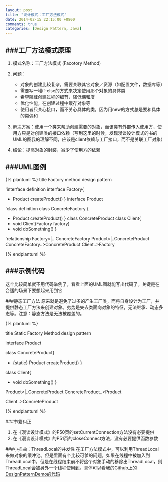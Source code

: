 ```yaml
---
layout: post
title: "设计模式：工厂方法模式"
date: 2014-02-15 22:15:00 +0800
comments: true
categories: [Design Pattern, Java]
---
```


###工厂方法模式原理
---
1. 模式名称：工厂方法模式 (Facotory Method)
2. 问题：
   
   - 对象的创建比较复杂，需要关联其它对象／资源（如配置文件，数据库等）
   - 需要写一堆if-else的方式来决定使用那个对象的具体类
   - 希望隐藏创建过程的细节，降低偶和度
   - 优化性能，在创建过程中缓存对象等 
   - 使用者只关心接口，而不关心具体的类，因为用new的方式总是要和具体的类偶和 
    
3. 解决方案：使用一个类来帮助创建需要的对象，而该类有外部传入使用方，使用方只是对创建类的接口依赖（写到这里的时候，发现漫谈设计模式的书的UML的图我的理解不同，应该是client依赖与工厂接口，而不是关联工厂对象）
4. 结论：提高对象的封装，减少了使用方的依赖



###UML图例
---

{% plantuml %}
title Factory method design pattern

'interface definition
interface Factory{
+ Product createProduct()
}
interface Product

'class definition
class ConcreteFactory {
+ Product createProduct()
}
class ConcreteProduct
class Client{
+ void Client(Factory factory)
+ void doSomething()
}

'relationship
Factory<|.. ConcreteFactory
Product<|..ConcreteProduct
ConcreteFactory..>ConcreteProduct
Client..>Factory

{% endplantuml %}


###示例代码
---
这个比较简单就不用代码举例了，看看上面的UML图就能写出代码了。关键是在合适的场景下要想起来用到它

###静态工厂方法
原来就是避免了过多的产生工厂类，而将自身设计为工厂，并提供静态工厂方法来创建对象。劣势是失去类面向对象的特征，无法继承、动态多态等。注意：静态方法是无法被覆盖的。

{% plantuml %}

title Static Factory Method design pattern

interface Product

class ConcreteProduct{
+ {static} Product createProduct()
}

class Client{
+ void doSomething()
}

Product<|..ConcreteProduct
ConcreteProduct..>Product

Client..>ConcreteProduct

{% endplantuml %}

###书籍纠正
1. 在《漫谈设计模式》的P50页的setCurrentConnection方法没有必要提供
2. 在《漫谈设计模式》的P51页的closeConnect方法，没有必要提供函数参数

###小插曲：ThreadLocal的并发性
在工厂方法模式中，可以利用ThreadLocal来做对象的缓冲池。但是里面有个比较可爹的问题，如果在线程中被加入到ThreadLocal中，但是在线程结束前不将这个对象手动的移除出ThreadLocal，则ThreadLocal会被另外一个线程使用到。具体可以看我的Github上的[DesignPatternDemo的代码](https://github.com/duffqiu/DesignPatternDemo)
